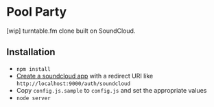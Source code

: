 # Pool Party

[wip] turntable.fm clone built on SoundCloud.

## Installation

  * `npm install`
  * [Create a soundcloud app](http://soundcloud.com/you/apps/) with a redirect URI like `http://localhost:9000/auth/soundcloud`
  * Copy `config.js.sample` to `config.js` and set the appropriate values
  * `node server`
